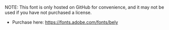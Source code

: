 NOTE: This font is only hosted on GitHub for convenience, and it may not be used if you have not purchased a license.

- Purchase here: https://fonts.adobe.com/fonts/bely
